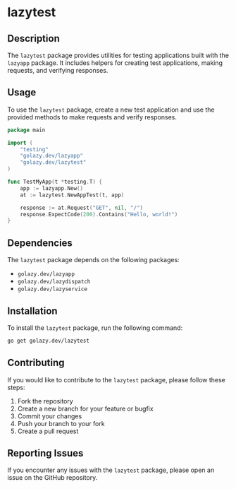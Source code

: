 # lazytest

## Description

The `lazytest` package provides utilities for testing applications built with the `lazyapp` package. It includes helpers for creating test applications, making requests, and verifying responses.

## Usage

To use the `lazytest` package, create a new test application and use the provided methods to make requests and verify responses.

```go
package main

import (
	"testing"
	"golazy.dev/lazyapp"
	"golazy.dev/lazytest"
)

func TestMyApp(t *testing.T) {
	app := lazyapp.New()
	at := lazytest.NewAppTest(t, app)

	response := at.Request("GET", nil, "/")
	response.ExpectCode(200).Contains("Hello, world!")
}
```

## Dependencies

The `lazytest` package depends on the following packages:

- `golazy.dev/lazyapp`
- `golazy.dev/lazydispatch`
- `golazy.dev/lazyservice`

## Installation

To install the `lazytest` package, run the following command:

```sh
go get golazy.dev/lazytest
```

## Contributing

If you would like to contribute to the `lazytest` package, please follow these steps:

1. Fork the repository
2. Create a new branch for your feature or bugfix
3. Commit your changes
4. Push your branch to your fork
5. Create a pull request

## Reporting Issues

If you encounter any issues with the `lazytest` package, please open an issue on the GitHub repository.
